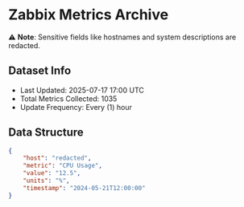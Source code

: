 # Zabbix Metrics Archive

⚠️ **Note**: Sensitive fields like hostnames and system descriptions are redacted.

## Dataset Info
- Last Updated: 2025-07-17 17:00 UTC
- Total Metrics Collected: 1035
- Update Frequency: Every (1) hour

## Data Structure
```json
{
    "host": "redacted",
    "metric": "CPU Usage",
    "value": "12.5",
    "units": "%",
    "timestamp": "2024-05-21T12:00:00"
}
```
